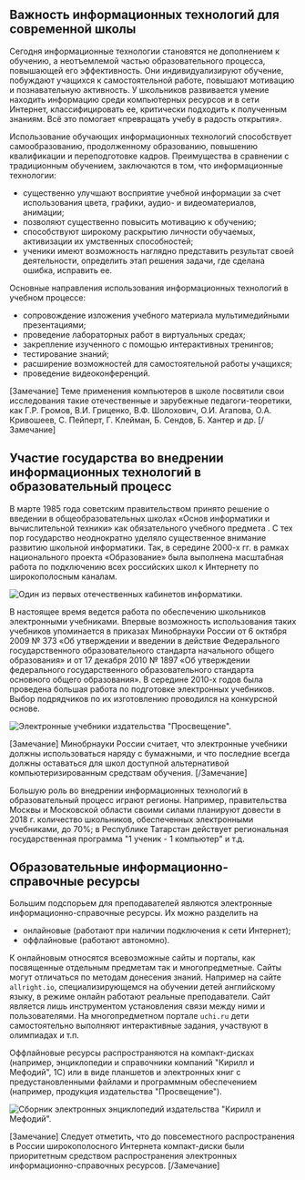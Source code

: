 ## Важность информационных технологий для современной школы

Сегодня информационные технологии становятся не дополнением к обучению, а неотъемлемой частью образовательного процесса, повышающей его эффективность. Они индивидуализируют обучение, побуждают учащихся к самостоятельной работе, повышают мотивацию и познавательную активность. У школьников развивается умение находить информацию среди компьютерных ресурсов и в сети Интернет, классифицировать ее, критически подходить к полученным знаниям. Всё это помогает «превращать учебу в радость открытия».

Использование обучающих информационных технологий способствует самообразованию, продолженному образованию, повышению квалификации и переподготовке кадров. Преимущества в сравнении с традиционным обучением, заключаются в том, что информационные технологии:

* существенно улучшают восприятие учебной информации за счет использования цвета, графики, аудио- и видеоматериалов, анимации;
* позволяют существенно повысить мотивацию к обучению;
* способствуют  широкому раскрытию личности обучаемых, активизации их умственных способностей;
* ученики имеют возможность наглядно представить результат своей деятельности, определить этап решения задачи, где сделана ошибка, исправить ее.

Основные направления использования информационных технологий в учебном процессе:

* сопровождение изложения учебного материала мультимедийными презентациями;
* проведение  лабораторных работ в виртуальных средах;
* закрепление изученного  с помощью интерактивных тренингов;
* тестирование знаний;
* расширение возможностей для самостоятельной работы учащихся;
* проведение видеоконференций.

[Замечание]
Теме применения компьютеров в школе  посвятили свои исследования такие отечественные и зарубежные педагоги-теоретики, как Г.Р. Громов, В.И. Гриценко, В.Ф. Шолохович, О.И. Агапова, О.А. Кривошеев, С. Пейперт, Г. Клейман, Б. Сендов, Б. Хантер и др.
[/Замечание]

## Участие государства во внедрении информационных технологий в образовательный процесс

В марте 1985 года советским правительством принято решение о введении в общеобразовательных школах «Основ информатики и вычислительной техники» как обязательного учебного предмета . С тех пор государство неоднократно уделяло существенное внимание развитию школьной информатики. Так, в середине 2000-х гг. в рамках национального проекта «Образование» была выполнена масштабная работа по подключению всех российских школ к Интернету по широкополосным каналам.

![Один из первых отечественных кабинетов информатики.](https://a24.biz/assets/files/handbook/images/87/92/8792ad40ec5fd0bfa3771a505f3026cc)

В настоящее время ведется работа по обеспечению школьников электронными учебниками. Впервые возможность использования таких учебников упоминается в приказах Минобрнауки России от 6 октября 2009 № 373 «Об утверждении и введении в действие Федерального государственного образовательного стандарта начального общего образования» и от 17 декабря 2010 № 1897 «Об утверждении федерального государственного образовательного стандарта основного общего образования». В середине 2010-х годов была проведена большая работа по подготовке электронных учебников. Выбор подрядчиков по их изготовлению проводился на конкурсной основе.

![Электронные учебники издательства "Просвещение".](https://a24.biz/assets/files/handbook/images/4e/04/4e04d3a3523015070750452e662a5ed5)

[Замечание]
Минобрнауки России считает, что электронные учебники должны использоваться наряду с бумажными, и что последние всегда должны оставаться для школ доступной альтернативой компьютеризированным средствам обучения.
[/Замечание]

Большую роль во внедрении информационных технологий в образовательный процесс играют регионы. Например, правительства Москвы и Московской области своими силами планируют довести в 2018 г. количество школьников, обеспеченных электронными учебниками, до 70%; в Республике Татарстан действует региональная государственная программа "1 ученик - 1 компьютер" и т.д.

## Образовательные информационно-справочные ресурсы

Большим подспорьем для преподавателей являются электронные информационно-справочные ресурсы. Их можно разделить на

* онлайновые (работают при наличии подключения к сети Интернет);
* оффлайновые (работают автономно).

К онлайновым относятся всевозможные сайты и порталы, как посвященные отдельным предметам так и многопредметные. Сайты могут отличаться по методам донесения знаний. Например на сайте `allright.io`, специализирующемся на  обучении детей английскому языку, в режиме онлайн работают реальные преподаватели. Сайт является лишь инструментом установления связи между ними и пользователями.  На  многопредметном портале `uchi.ru` дети самостоятельно выполняют интерактивные задания, участвуют в олимпиадах и т.п.

Оффлайновые ресурсы распространяются на компакт-дисках (например, энциклопедии и справочники компаний "Кирилл и Мефодий", 1С) или в виде  планшетов и электронных книг с предустановленными файлами и программным обеспечением (например, продукция издательства "Просвещение"). 

![Сборник электронных энциклопедий издательства "Кирилл и Мефодий".](https://a24.biz/assets/files/handbook/images/83/58/8358786123431ac29775e3a21e0d14bf)

[Замечание]
Следует отметить, что до повсеместного распространения в России широкополосного Интернета компакт-диски были приоритетным средством распространения электронных  информационно-справочных ресурсов.
[/Замечание]
